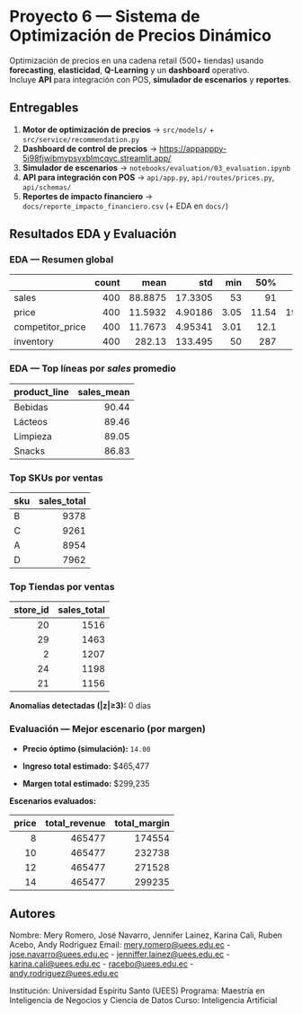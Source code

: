 
# Proyecto 6 — Sistema de Optimización de Precios Dinámico

Optimización de precios en una cadena retail (500+ tiendas) usando **forecasting**, **elasticidad**, **Q-Learning** y un **dashboard** operativo.  
Incluye **API** para integración con POS, **simulador de escenarios** y **reportes**.

## Entregables
1. **Motor de optimización de precios** → `src/models/` + `src/service/recommendation.py`  
2. **Dashboard de control de precios** → https://appapppy-5i98fjwibmypsvxblmcqyc.streamlit.app/
3. **Simulador de escenarios** → `notebooks/evaluation/03_evaluation.ipynb`  
4. **API para integración con POS** → `api/app.py`, `api/routes/prices.py`, `api/schemas/`  
5. **Reportes de impacto financiero** → `docs/reporte_impacto_financiero.csv` (+ EDA en `docs/`)


## Resultados EDA y Evaluación


### EDA — Resumen global

|                  |   count |     mean |       std |   min |    50% |    max |
|:-----------------|--------:|---------:|----------:|------:|-------:|-------:|
| sales            |     400 |  88.8875 |  17.3305  | 53    |  91    | 133    |
| price            |     400 |  11.5932 |   4.90186 |  3.05 |  11.54 |  19.95 |
| competitor_price |     400 |  11.7673 |   4.95341 |  3.01 |  12.1  |  20    |
| inventory        |     400 | 282.13   | 133.495   | 50    | 287    | 499    |


### EDA — Top líneas por *sales* promedio

| product_line   |   sales_mean |
|:---------------|-------------:|
| Bebidas        |        90.44 |
| Lácteos        |        89.46 |
| Limpieza       |        89.05 |
| Snacks         |        86.83 |


### Top SKUs por ventas

| sku   |   sales_total |
|:------|--------------:|
| B     |          9378 |
| C     |          9261 |
| A     |          8954 |
| D     |          7962 |


### Top Tiendas por ventas

|   store_id |   sales_total |
|-----------:|--------------:|
|         20 |          1516 |
|         29 |          1463 |
|          2 |          1207 |
|         24 |          1198 |
|         21 |          1156 |


**Anomalías detectadas (|z|≥3):** 0 días


### Evaluación — Mejor escenario (por margen)

- **Precio óptimo (simulación):** `14.00`

- **Ingreso total estimado:** $465,477

- **Margen total estimado:** $299,235


**Escenarios evaluados:**

|   price |   total_revenue |   total_margin |
|--------:|----------------:|---------------:|
|       8 |          465477 |         174554 |
|      10 |          465477 |         232738 |
|      12 |          465477 |         271528 |
|      14 |          465477 |         299235 |


## Autores

Nombre: Mery Romero, José Navarro, Jennifer Lainez, Karina Cali, Ruben Acebo, Andy Rodriguez
Email: mery.romero@uees.edu.ec - jose.navarro@uees.edu.ec - jenniffer.lainez@uees.edu.ec - karina.cali@uees.edu.ec - racebo@uees.edu.ec - andy.rodriguez@uees.edu.ec

Institución: Universidad Espíritu Santo (UEES)
Programa: Maestría en Inteligencia de Negocios y Ciencia de Datos
Curso: Inteligencia Artificial

